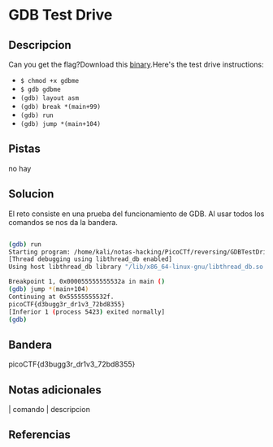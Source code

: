
# GDB Test Drive

## Descripcion
Can you get the flag?Download this [binary](https://artifacts.picoctf.net/c/86/gdbme).Here's the test drive instructions:

-   `$ chmod +x gdbme`
-   `$ gdb gdbme`
-   `(gdb) layout asm`
-   `(gdb) break *(main+99)`
-   `(gdb) run`
-   `(gdb) jump *(main+104)`
## Pistas
no hay
## Solucion
El reto consiste en una prueba del funcionamiento de GDB. Al usar todos los comandos se nos da la bandera. 

```bash

(gdb) run
Starting program: /home/kali/notas-hacking/PicoCTf/reversing/GDBTestDrive/gdbme 
[Thread debugging using libthread_db enabled]
Using host libthread_db library "/lib/x86_64-linux-gnu/libthread_db.so.1".

Breakpoint 1, 0x000055555555532a in main ()
(gdb) jump *(main+104)
Continuing at 0x55555555532f.
picoCTF{d3bugg3r_dr1v3_72bd8355}
[Inferior 1 (process 5423) exited normally]
(gdb) 

```

## Bandera

picoCTF{d3bugg3r_dr1v3_72bd8355}

## Notas adicionales

| comando | descripcion

## Referencias
